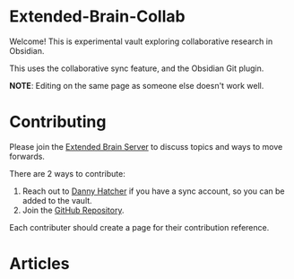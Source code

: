 # Extended-Brain-Collab

Welcome! This is experimental vault exploring collaborative research in Obsidian.

This uses the collaborative sync feature, and the Obsidian Git plugin.

**NOTE**: Editing on the same page as someone else doesn't work well.

# Contributing

Please join the [Extended Brain Server](https://discord.gg/KqMVXkwSfx) to discuss topics and ways to move forwards.

There are 2 ways to contribute:
1. Reach out to [Danny Hatcher](https://twitter.com/DannyHatcher) if you have a sync account, so you can be added to the vault.
2. Join the [GitHub Repository](https://github.com/DannyHatcher-Git/Extended-Brain-Collaboration).

Each contributer should create a page for their contribution reference.

# Articles




